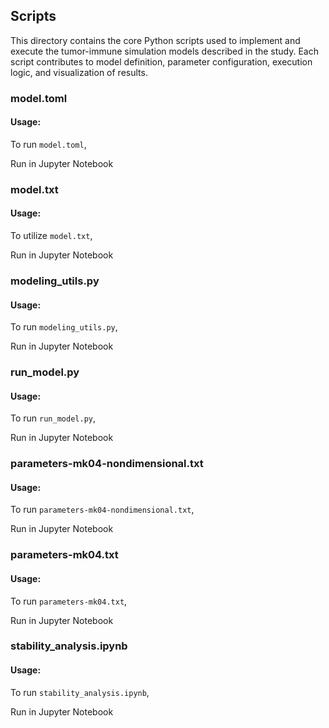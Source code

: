 ## Scripts
This directory contains the core Python scripts used to implement and execute the tumor-immune simulation models described in the study. Each script contributes to model definition, parameter configuration, execution logic, and visualization of results.

### model.toml

#### Usage:

To run `model.toml`,

Run in Jupyter Notebook

### model.txt

#### Usage:

To utilize `model.txt`,

Run in Jupyter Notebook

### modeling_utils.py

#### Usage:

To run `modeling_utils.py`,

Run in Jupyter Notebook

### run_model.py

#### Usage:

To run `run_model.py`,

Run in Jupyter Notebook

### parameters-mk04-nondimensional.txt

#### Usage:

To run `parameters-mk04-nondimensional.txt`,

Run in Jupyter Notebook

### parameters-mk04.txt

#### Usage:

To run `parameters-mk04.txt`,

Run in Jupyter Notebook

### stability_analysis.ipynb

#### Usage:

To run `stability_analysis.ipynb`,

Run in Jupyter Notebook
